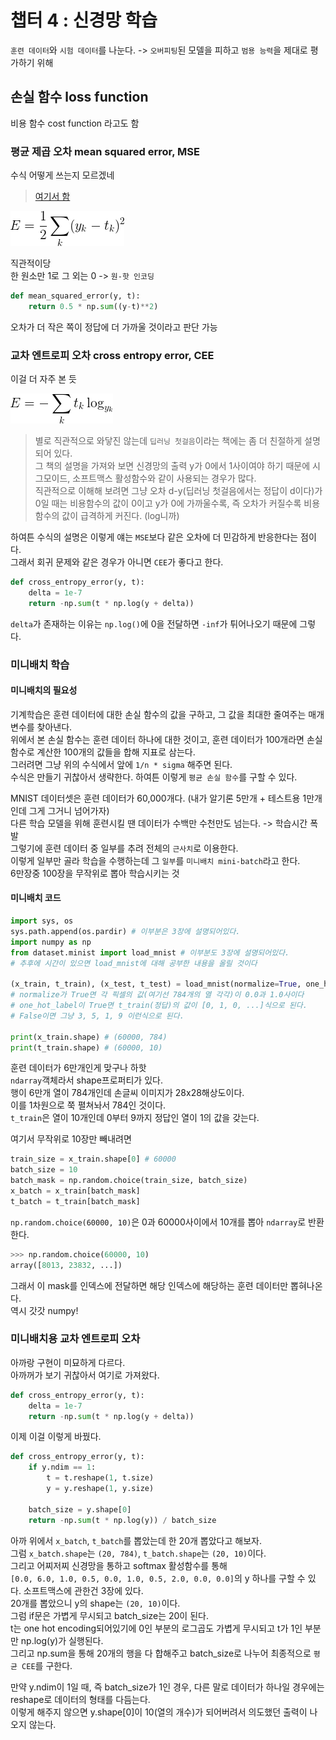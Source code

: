 # 챕터 4 : 신경망 학습

`훈련 데이터`와 `시험 데이터`를 나눈다. -> `오버피팅`된 모델을 피하고 `범용 능력`을 제대로 평가하기 위해

## 손실 함수 loss function
비용 함수 cost function 라고도 함

### 평균 제곱 오차 mean squared error, MSE
수식 어떻게 쓰는지 모르겠네  

> [여기서 함](http://latex.codecogs.com/eqneditor/editor.php)  

![오 어떻게 하는지 알았다](img/ch4_식4.1.png)

직관적이당  
한 원소만 1로 그 외는 0 -> `원-핫 인코딩`  

```python
def mean_squared_error(y, t):
    return 0.5 * np.sum((y-t)**2)
```

오차가 더 작은 쪽이 정답에 더 가까울 것이라고 판단 가능

### 교차 엔트로피 오차 cross entropy error, CEE
이걸 더 자주 본 듯

![직관적이지가 않아](img/ch4_식4.2.png)

> 별로 직관적으로 와닿진 않는데 `딥러닝 첫걸음`이라는 책에는 좀 더 친절하게 설명되어 있다.  
그 책의 설명을 가져와 보면 신경망의 출력 y가 0에서 1사이여야 하기 때문에 시그모이드, 소프트맥스 활성함수와 같이 사용되는 경우가 많다.  
직관적으로 이해해 보려면 그냥 오차 d-y(딥러닝 첫걸음에서는 정답이 d이다)가 0일 때는 비용함수의 값이 0이고 y가 0에 가까울수록, 즉 오차가 커질수록 비용함수의 값이 급격하게 커진다. (log니까)

하여튼 수식의 설명은 이렇게 얘는 `MSE`보다 같은 오차에 더 민감하게 반응한다는 점이다.  
그래서 회귀 문제와 같은 경우가 아니면 `CEE`가 좋다고 한다.

```python
def cross_entropy_error(y, t):
    delta = 1e-7
    return -np.sum(t * np.log(y + delta))
```
`delta`가 존재하는 이유는 `np.log()`에 0을 전달하면 `-inf`가 튀어나오기 때문에 그렇다.

### 미니배치 학습
#### 미니배치의 필요성
기계학습은 훈련 데이터에 대한 손실 함수의 값을 구하고, 그 값을 최대한 줄여주는 매개변수를 찾아낸다.  
위에서 본 손실 함수는 훈련 데이터 하나에 대한 것이고, 훈련 데이터가 100개라면 손실 함수로 계산한 100개의 값들을 합해 지표로 삼는다.  
그러려면 그냥 위의 수식에서 앞에 `1/n * sigma` 해주면 된다.  
수식은 만들기 귀찮아서 생략한다. 하여튼 이렇게 `평균 손실 함수`를 구할 수 있다.  

MNIST 데이터셋은 훈련 데이터가 60,000개다. (내가 알기론 5만개 + 테스트용 1만개인데 그게 그거니 넘어가자)  
다른 학습 모델을 위해 훈련시킬 땐 데이터가 수백만 수천만도 넘는다. -> 학습시간 폭발  
그렇기에 훈련 데이터 중 일부를 추려 전체의 `근사치`로 이용한다.  
이렇게 일부만 골라 학습을 수행하는데 그 `일부`를 `미니배치 mini-batch`라고 한다.  
6만장중 100장을 무작위로 뽑아 학습시키는 것

#### 미니배치 코드

```python
import sys, os
sys.path.append(os.pardir) # 이부분은 3장에 설명되어있다.
import numpy as np
from dataset.minist import load_mnist # 이부분도 3장에 설명되어있다.
# 추후에 시간이 있으면 load_mnist에 대해 공부한 내용을 올릴 것이다

(x_train, t_train), (x_test, t_test) = load_mnist(normalize=True, one_hot_label=True)
# normalize가 True면 각 픽셀의 값(여기선 784개의 열 각각)이 0.0과 1.0사이다
# one_hot_label이 True면 t_train(정답)의 값이 [0, 1, 0, ...]식으로 된다.
# False이면 그냥 3, 5, 1, 9 이런식으로 된다.

print(x_train.shape) # (60000, 784)
print(t_train.shape) # (60000, 10)
```
훈련 데이터가 6만개인게 맞구나 하핫  
`ndarray`객체라서 shape프로퍼티가 있다.  
행이 6만개 열이 784개인데 손글씨 이미지가 28x28해상도이다.  
이를 1차원으로 쭉 펼쳐놔서 784인 것이다.  
`t_train`은 열이 10개인데 0부터 9까지 정답인 열이 1의 값을 갖는다.

여기서 무작위로 10장만 빼내려면

```python
train_size = x_train.shape[0] # 60000
batch_size = 10
batch_mask = np.random.choice(train_size, batch_size)
x_batch = x_train[batch_mask]
t_batch = t_train[batch_mask]
```

`np.random.choice(60000, 10)`은 0과 60000사이에서 10개를 뽑아 `ndarray`로 반환한다.
```python
>>> np.random.choice(60000, 10)
array([8013, 23832, ...])
```
그래서 이 mask를 인덱스에 전달하면 해당 인덱스에 해당하는 훈련 데이터만 뽑혀나온다.  
역시 갓갓 numpy!

### 미니배치용 교차 엔트로피 오차
아까랑 구현이 미묘하게 다르다.  
아까꺼가 보기 귀찮아서 여기로 가져왔다.

```python
def cross_entropy_error(y, t):
    delta = 1e-7
    return -np.sum(t * np.log(y + delta))
```
이제 이걸 이렇게 바꿨다.

```python
def cross_entropy_error(y, t):
    if y.ndim == 1:
        t = t.reshape(1, t.size)
        y = y.reshape(1, y.size)
    
    batch_size = y.shape[0]
    return -np.sum(t * np.log(y)) / batch_size
```
아까 위에서 `x_batch`, `t_batch`를 뽑았는데 한 20개 뽑았다고 해보자.  
그럼 `x_batch.shape`는 `(20, 784)`, `t_batch.shape`는 `(20, 10)`이다.  
그리고 어찌저찌 신경망을 통하고 softmax 활성함수를 통해  
`[0.0, 6.0, 1.0, 0.5, 0.0, 1.0, 0.5, 2.0, 0.0, 0.0]`의 y 하나를 구할 수 있다. 소프트맥스에 관한건 3장에 있다.  
20개를 뽑았으니 y의 shape는 `(20, 10)`이다.  
그럼 if문은 가볍게 무시되고 batch_size는 20이 된다.  
t는 one hot encoding되어있기에 0인 부분의 로그곱도 가볍게 무시되고 t가 1인 부분만 np.log(y)가 실행된다.  
그리고 np.sum을 통해 20개의 행을 다 합해주고 batch_size로 나누어 최종적으로 `평균 CEE`를 구한다.

만약 y.ndim이 1일 때, 즉 batch_size가 1인 경우, 다른 말로 데이터가 하나일 경우에는 reshape로 데이터의 형태를 다듬는다.  
이렇게 해주지 않으면 y.shape[0]이 10(열의 개수)가 되어버려서 의도했던 출력이 나오지 않는다.
